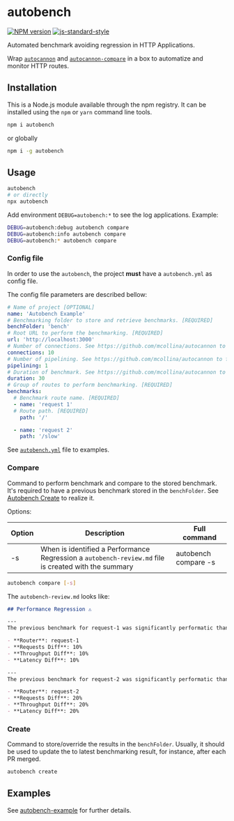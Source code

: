# autobench

[![NPM version](https://img.shields.io/npm/v/autobench.svg?style=flat)](https://www.npmjs.com/package/autobench)
[![js-standard-style](https://img.shields.io/badge/code%20style-standard-brightgreen.svg?style=flat)](https://standardjs.com/)

Automated benchmark avoiding regression in HTTP Applications.

Wrap [`autocannon`](https://github.com/mcollina/autocannon) and [`autocannon-compare`](https://github.com/mcollina/autocannon-compare) in a box to automatize and monitor HTTP routes.

## Installation

This is a Node.js module available through the npm registry. It can be installed using the `npm` or `yarn` command line tools.

```sh
npm i autobench
```

or globally

```sh
npm i -g autobench
```

## Usage

```sh
autobench
# or directly
npx autobench
```

Add environment `DEBUG=autobench:*` to see the log applications. Example:

```sh
DEBUG=autobench:debug autobench compare
DEBUG=autobench:info autobench compare
DEBUG=autobench:* autobench compare
```

### Config file

In order to use the `autobench`, the project **must** have a `autobench.yml` as config file.

The config file parameters are described bellow:

```yaml
# Name of project [OPTIONAL]
name: 'Autobench Example'
# Benchmarking folder to store and retrieve benchmarks. [REQUIRED]
benchFolder: 'bench'
# Root URL to perform the benchmarking. [REQUIRED]
url: 'http://localhost:3000'
# Number of connections. See https://github.com/mcollina/autocannon to further explanation. [OPTIONAL]
connections: 10
# Number of pipelining. See https://github.com/mcollina/autocannon to further explanation. [OPTIONAL]
pipelining: 1
# Duration of benchmark. See https://github.com/mcollina/autocannon to further explanation. [OPTIONAL]
duration: 30
# Group of routes to perform benchmarking. [REQUIRED]
benchmarks:
  # Benchmark route name. [REQUIRED]
  - name: 'request 1'
  # Route path. [REQUIRED]
    path: '/'

  - name: 'request 2'
    path: '/slow'
```

See [`autobench.yml`](./autobench.yml) file to examples.

### Compare

Command to perform benchmark and compare to the stored benchmark.
It's required to have a previous benchmark stored in the `benchFolder`. See [Autobench Create](#create) to realize it.

Options:

| Option | Description | Full command |
| - | - | - |
| -s | When is identified a Performance Regression a `autobench-review.md` file is created with the summary | autobench compare -s |

```sh
autobench compare [-s]
```

The `autobench-review.md` looks like:

```md
## Performance Regression ⚠️

---
The previous benchmark for request-1 was significantly performatic than from this PR.

- **Router**: request-1
- **Requests Diff**: 10%
- **Throughput Diff**: 10%
- **Latency Diff**: 10%

---
The previous benchmark for request-2 was significantly performatic than from this PR.

- **Router**: request-2
- **Requests Diff**: 20%
- **Throughput Diff**: 20%
- **Latency Diff**: 20%
```

### Create

Command to store/override the results in the `benchFolder`.
Usually, it should be used to update the to latest benchmarking result, for instance, after each PR merged.

```sh
autobench create
```

## Examples

See [autobench-example](https://github.com/RafaelGSS/autobench-example) for further details.
